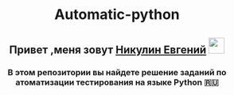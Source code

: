 <h1 align="center">Automatic-python
<h2 align="center">Привет ,меня зовут <a href="[https://github.com/JackNikolson1992/QA-rookie] target="_blank">Никулин Евгений</a> 
<img src="[https://github.com/blackcater/blackcater/raw/main/images/Hi.gif](https://github.com/JackNikolson1992/Automatic-python/edit/main/README.md#:~:text=or%20pasting%20them.-,JackNikolson1992,%D0%9D%D0%B8%D0%BA%D1%83%D0%BB%D0%B8%D0%BD%20%D0%95%D0%B2%D0%B3%D0%B5%D0%BD%D0%B8%D0%B9,-%D0%AF%20%D0%BD%D0%B0%D1%87%D0%B8%D0%BD%D0%B0%D1%8E%D1%89%D0%B8%D0%B9%20%D0%B8%D0%BD%D0%B6%D0%B5%D0%BD%D0%B5%D1%80)https://github.com/JackNikolson1992/Automatic-python/edit/main/README.md#:~:text=or%20pasting%20them.-,JackNikolson1992,%D0%9D%D0%B8%D0%BA%D1%83%D0%BB%D0%B8%D0%BD%20%D0%95%D0%B2%D0%B3%D0%B5%D0%BD%D0%B8%D0%B9,-%D0%AF%20%D0%BD%D0%B0%D1%87%D0%B8%D0%BD%D0%B0%D1%8E%D1%89%D0%B8%D0%B9%20%D0%B8%D0%BD%D0%B6%D0%B5%D0%BD%D0%B5%D1%80" height="32"/></h1>
<h3 align="center">В этом репозитории вы найдете решение заданий по атоматизации тестирования на языке Python 🇷🇺</h3>
